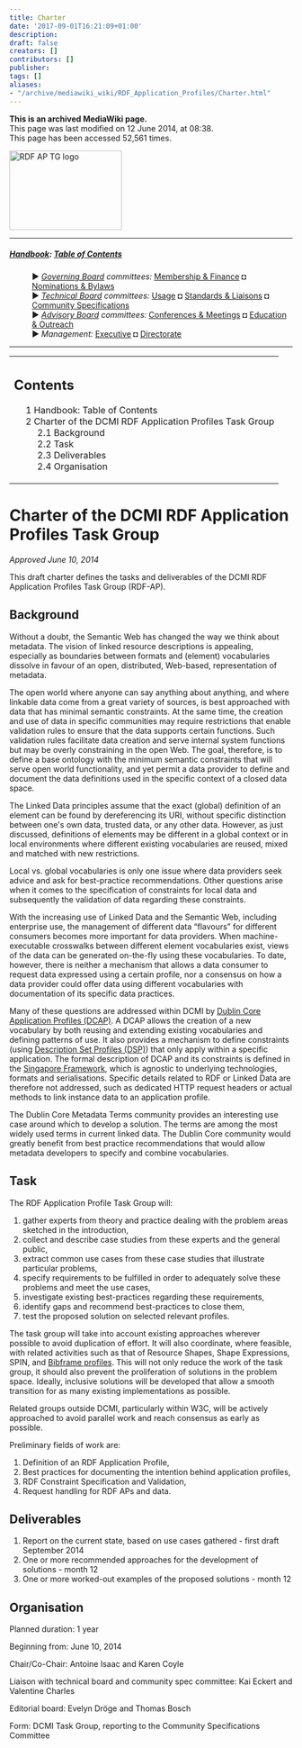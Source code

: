 ```yaml
---
title: Charter
date: '2017-09-01T16:21:09+01:00'
description: 
draft: false
creators: []
contributors: []
publisher: 
tags: []
aliases:
- "/archive/mediawiki_wiki/RDF_Application_Profiles/Charter.html"
---
```


 **This is an archived MediaWiki page.**  
This page was last modified on 12 June 2014, at 08:38.  
This page has been accessed 52,561 times.

[<img alt="RDF AP TG logo" src="/archive/mediawiki_wiki/images/RdfAP_tg.png" width="200" height="141">](/archive/mediawiki_wiki/images/RdfAP_tg.png "RDF AP TG logo")

* * *

##### [Handbook](/archive/mediawiki_wiki/DCMI_Handbook "DCMI Handbook"): [Table of Contents](/archive/mediawiki_wiki/DCMI_Handbook/ "DCMI Handbook") 
<dl>
<dd> ► <i><a href="/archive/mediawiki_wiki/DCMI_Governing_Board" title="DCMI Governing Board">Governing Board</a> committees:</i> <a href="/archive/mediawiki_wiki/DCMI_Governing_Board/finance" title="DCMI Governing Board/finance">Membership &amp; Finance</a> ◘ <a href="/archive/mediawiki_wiki/DCMI_Governing_Board/nominations" title="DCMI Governing Board/nominations">Nominations &amp; Bylaws</a> 
</dd>
<dd> ► <i><a href="/archive/mediawiki_wiki/DCMI_Technical_Board" title="DCMI Technical Board">Technical Board</a> committees:</i> <a href="/archive/mediawiki_wiki/DCMI_Technical_Board/usage" title="DCMI Technical Board/usage">Usage</a> ◘ <a href="/archive/mediawiki_wiki/DCMI_Technical_Board/standards" title="DCMI Technical Board/standards">Standards &amp; Liaisons</a> ◘ <a href="/archive/mediawiki_wiki/DCMI_Technical_Board/specifications" title="DCMI Technical Board/specifications">Community Specifications</a>
</dd>
<dd> ► <i><a href="/archive/mediawiki_wiki/DCMI_Advisory_Board" title="DCMI Advisory Board">Advisory Board</a> committees:</i> <a href="/archive/mediawiki_wiki/DCMI_Advisory_Board/meetings" title="DCMI Advisory Board/meetings">Conferences &amp; Meetings</a> ◘ <a href="/archive/mediawiki_wiki/DCMI_Advisory_Board/documentation" title="DCMI Advisory Board/documentation">Education &amp; Outreach</a>
</dd>
<dd> ► <i>Management:</i> <a href="/archive/mediawiki_wiki/Exec_Committee" title="Exec Committee">Executive</a> ◘ <a href="/archive/mediawiki_wiki/Exec_Committee/directorate" title="Exec Committee/directorate">Directorate</a>
</dd>
</dl>

* * *

<table id="toc" class="toc">
  <tr>
    <td>
      <div id="toctitle">
        <h2>Contents</h2>
      </div>
      <ul>
        <li class="toclevel-1"><a href="#Handbook:_Table_of_Contents"><span class="tocnumber">1</span> <span class="toctext">Handbook: Table of Contents</span></a></li>
        <li class="toclevel-1 tocsection-1">
          <a href="#Charter_of_the_DCMI_RDF_Application_Profiles_Task_Group"><span class="tocnumber">2</span> <span class="toctext">Charter of the DCMI RDF Application Profiles Task Group</span></a>
          <ul>
            <li class="toclevel-2 tocsection-2"><a href="#Background"><span class="tocnumber">2.1</span> <span class="toctext">Background</span></a></li>
            <li class="toclevel-2 tocsection-3"><a href="#Task"><span class="tocnumber">2.2</span> <span class="toctext">Task</span></a></li>
            <li class="toclevel-2 tocsection-4"><a href="#Deliverables"><span class="tocnumber">2.3</span> <span class="toctext">Deliverables</span></a></li>
            <li class="toclevel-2 tocsection-5"><a href="#Organisation"><span class="tocnumber">2.4</span> <span class="toctext">Organisation</span></a></li>
          </ul>
        </li>
      </ul>
    </td>
  </tr>
</table>


# Charter of the DCMI RDF Application Profiles Task Group 

_Approved June 10, 2014_

This draft charter defines the tasks and deliverables of the DCMI RDF Application Profiles Task Group (RDF-AP).

## Background 

Without a doubt, the Semantic Web has changed the way we think about metadata. The vision of linked resource descriptions is appealing, especially as boundaries between formats and (element) vocabularies dissolve in favour of an open, distributed, Web-based, representation of metadata.

The open world where anyone can say anything about anything, and where linkable data come from a great variety of sources, is best approached with data that has minimal semantic constraints. At the same time, the creation and use of data in specific communities may require restrictions that enable validation rules to ensure that the data supports certain functions. Such validation rules facilitate data creation and serve internal system functions but may be overly constraining in the open Web. The goal, therefore, is to define a base ontology with the minimum semantic constraints that will serve open world functionality, and yet permit a data provider to define and document the data definitions used in the specific context of a closed data space.

The Linked Data principles assume that the exact (global) definition of an element can be found by dereferencing its URI, without specific distinction between one's own data, trusted data, or any other data. However, as just discussed, definitions of elements may be different in a global context or in local environments where different existing vocabularies are reused, mixed and matched with new restrictions.

Local vs. global vocabularies is only one issue where data providers seek advice and ask for best-practice recommendations. Other questions arise when it comes to the specification of constraints for local data and subsequently the validation of data regarding these constraints.

With the increasing use of Linked Data and the Semantic Web, including enterprise use, the management of different data “flavours” for different consumers becomes more important for data providers. When machine-executable crosswalks between different element vocabularies exist, views of the data can be generated on-the-fly using these vocabularies. To date, however, there is neither a mechanism that allows a data consumer to request data expressed using a certain profile, nor a consensus on how a data provider could offer data using different vocabularies with documentation of its specific data practices.

Many of these questions are addressed within DCMI by [Dublin Core Application Profiles (DCAP)](http://dublincore.org/documents/profile-guidelines/). A DCAP allows the creation of a new vocabulary by both reusing and extending existing vocabularies and defining patterns of use. It also provides a mechanism to define constraints (using [Description Set Profiles (DSP)](http://dublincore.org/documents/dc-dsp/)) that only apply within a specific application. The formal description of DCAP and its constraints is defined in the [Singapore Framework](http://dublincore.org/documents/singapore-framework/), which is agnostic to underlying technologies, formats and serialisations. Specific details related to RDF or Linked Data are therefore not addressed, such as dedicated HTTP request headers or actual methods to link instance data to an application profile.

The Dublin Core Metadata Terms community provides an interesting use case around which to develop a solution. The terms are among the most widely used terms in current linked data. The Dublin Core community would greatly benefit from best practice recommendations that would allow metadata developers to specify and combine vocabularies.

## Task 

The RDF Application Profile Task Group will:

1. gather experts from theory and practice dealing with the problem areas sketched in the introduction,
2. collect and describe case studies from these experts and the general public,
3. extract common use cases from these case studies that illustrate particular problems,
4. specify requirements to be fulfilled in order to adequately solve these problems and meet the use cases,
5. investigate existing best-practices regarding these requirements,
6. identify gaps and recommend best-practices to close them,
7. test the proposed solution on selected relevant profiles.

The task group will take into account existing approaches wherever possible to avoid duplication of effort. It will also coordinate, where feasible, with related activities such as that of Resource Shapes, Shape Expressions, SPIN, and [Bibframe profiles](http://www.loc.gov/bibframe/docs/bibframe-profiles.html). This will not only reduce the work of the task group, it should also prevent the proliferation of solutions in the problem space. Ideally, inclusive solutions will be developed that allow a smooth transition for as many existing implementations as possible.

Related groups outside DCMI, particularly within W3C, will be actively approached to avoid parallel work and reach consensus as early as possible.

Preliminary fields of work are:

1. Definition of an RDF Application Profile,
2. Best practices for documenting the intention behind application profiles,
3. RDF Constraint Specification and Validation,
4. Request handling for RDF APs and data.

## Deliverables 

1. Report on the current state, based on use cases gathered - first draft September 2014
2. One or more recommended approaches for the development of solutions - month 12
3. One or more worked-out examples of the proposed solutions - month 12

## Organisation 

Planned duration: 1 year

Beginning from: June 10, 2014

Chair/Co-Chair: Antoine Isaac and Karen Coyle

Liaison with technical board and community spec committee: Kai Eckert and Valentine Charles

Editorial board: Evelyn Dröge and Thomas Bosch

Form: DCMI Task Group, reporting to the Community Specifications Committee

